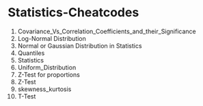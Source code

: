 # Statistics-Cheatcodes

1. Covariance_Vs_Correlation_Coefficients_and_their_Significance
2. Log-Normal Distribution
3. Normal or Gaussian Distribution in Statistics
4. Quantiles
5. Statistics
6. Uniform_Distribution
7. Z-Test for proportions
8. Z-Test
9. skewness_kurtosis
10. T-Test
